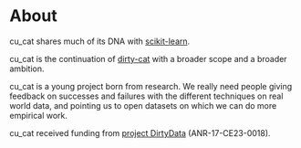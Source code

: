 # About

cu_cat shares much of its DNA with
[scikit-learn](https://scikit-learn.org).

cu_cat is the continuation of [dirty-cat](http://dirty-cat.github.io)
with a broader scope and a broader ambition.

cu_cat is a young project born from research. We really need people
giving feedback on successes and failures with the different techniques
on real world data, and pointing us to open datasets on which we can do
more empirical work.

cu_cat received funding from [project
DirtyData](https://project.inria.fr/dirtydata/) (ANR-17-CE23-0018).
